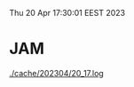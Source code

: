 Thu 20 Apr 17:30:01 EEST 2023
# JAM
<a href='./cache/202304/20_17.log'>./cache/202304/20_17.log</a>
